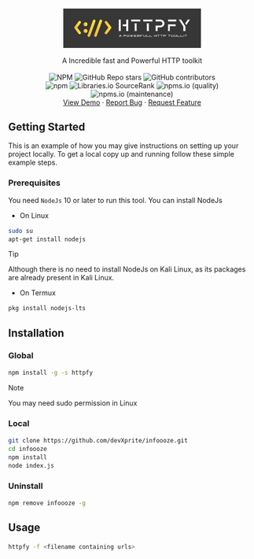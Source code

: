 <div id="top"></div>

<br />
<div align="center">
  <a href="https://github.com/github_username/repo_name">
    <img src="./_includes/httpFy_logo.png" alt="Logo" width="280">
  </a>

<!-- <h align="center">Httpfy</h> -->

  <p align="center">
    A Incredible fast and Powerful HTTP toolkit
    <br>
    <br>
    <img alt="NPM" src="https://img.shields.io/npm/l/infoooze">
    <img alt="GitHub Repo stars" src="https://img.shields.io/github/stars/devxprite/infoooze">
    <img alt="GitHub contributors" src="https://img.shields.io/github/contributors-anon/devxprite/infoooze">
    <br>
    <img alt="npm" src="https://img.shields.io/npm/dw/infoooze">
    <img alt="Libraries.io SourceRank" src="https://img.shields.io/librariesio/sourcerank/npm/infoooze">
    <img alt="npms.io (quality)" src="https://img.shields.io/npms-io/quality-score/infoooze">
    <img alt="npms.io (maintenance)" src="https://img.shields.io/npms-io/maintenance-score/infoooze">    
    <!--
    <a href="https://github.com/github_username/repo_name"><strong>Explore the docs »</strong></a> -->
    <br />
    <a href="https://github.com/github_username/repo_name">View Demo</a>
    ·
    <a href="https://github.com/github_username/repo_name/issues">Report Bug</a>
    ·
    <a href="https://github.com/github_username/repo_name/issues">Request Feature</a>
  </p>
</div>

<!-- GETTING STARTED -->

## Getting Started

This is an example of how you may give instructions on setting up your project locally.
To get a local copy up and running follow these simple example steps.

### Prerequisites

You need `NodeJs` 10 or later to run this tool. You can install NodeJs

-   On Linux

```bash
sudo su
apt-get install nodejs
```

> [!TIP]
> Although there is no need to install NodeJs on Kali Linux, as its packages are already present in Kali Linux.

-   On Termux

```bash
pkg install nodejs-lts
```

## Installation

### Global

```bash
npm install -g -s httpfy
```

> [!NOTE]
> You may need sudo permission in Linux

### Local

```bash
git clone https://github.com/devXprite/infoooze.git
cd infoooze
npm install
node index.js
```

### Uninstall

```bash
npm remove infoooze -g
```

## Usage

```bash
httpfy -f <filename containing urls>
```
